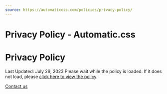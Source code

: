 ```yaml
---
source: https://automaticcss.com/policies/privacy-policy/
---
```


# Privacy Policy - Automatic.css

# Privacy Policy

Last Updated: July 29, 2023
 Please wait while the policy is loaded. If it does not load, please [click here to view the policy](https://app.termageddon.com/api/policy/V21reWJpczJWRVUyUlZJeVZVRTlQUT09?h-align=left&no-title=true&table-style=accordion). 

[Contact us](https://automaticcss.com/contact/)
